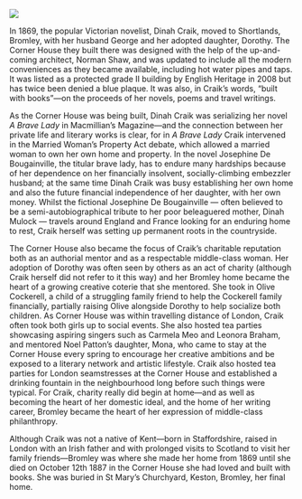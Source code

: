 <a href="https://juncture-digital.org"><img src="https://juncture-digital.org/images/ve-button.png"></a>
<param ve-config title="Dinah Craik" author="Elizabeth Duffield-Fuller" layout="vtl" banner="/images/banners/19c.jpg">

<!-- Basemap centred on Maidstone -->
<param ve-map center="Q213180" zoom="10">
<!-- Historical map layers -->
<param ve-map-layer active allmaps allmaps-id="43dfb17f8135937e" title="Moule Map of Kent, 1850">

In 1869, the popular Victorian novelist, Dinah Craik, moved to Shortlands, Bromley, with her husband George and her adopted daughter, Dorothy. The Corner House they built there was designed with the help of the up-and-coming architect, Norman Shaw, and was updated to include all the modern conveniences as they became available, including hot water pipes and taps. It was listed as a protected grade II building by English Heritage in 2008 but has twice been denied a blue plaque. It was also, in Craik’s words, “built with books”—on the proceeds of her novels, poems and travel writings.  
<param ve-map center="Q208201" zoom="10">

As the Corner House was being built, Dinah Craik was serializing her novel _A Brave Lady_ in Macmillian’s Magazine—and the connection between her private life and literary works is clear, for in _A Brave Lady_ Craik intervened in the Married Woman’s Property Act debate, which allowed a married woman to own her own home and property. In the novel Josephine De Bougainville, the titular brave lady, has to endure many hardships because of her dependence on her financially insolvent, socially-climbing embezzler husband; at the same time Dinah Craik was busy establishing her own home and also the future financial independence of her daughter, with her own money. Whilst the fictional Josephine De Bougainville — often believed to be a semi-autobiographical tribute to her poor beleaguered mother, Dinah Mulock — travels around England and France looking for an enduring home to rest, Craik herself was setting up permanent roots in the countryside. 
<param ve-image url="https://upload.wikimedia.org/wikipedia/commons/thumb/f/f5/A_brave_lady_%28IA_bravelady02crai%29.pdf/page1-731px-A_brave_lady_%28IA_bravelady02crai%29.pdf.jpg" label="The cover of A Brave Lady" attribution="London : Hurst and Blackett, Internet Archive, Wikimedia Commons">

The Corner House also became the focus of Craik’s charitable reputation both as an authorial mentor and as a respectable middle-class woman. Her adoption of Dorothy was often seen by others as an act of charity (although Craik herself did not refer to it this way) and her Bromley home became the heart of a growing creative coterie that she mentored. She took in Olive Cockerell, a child of a struggling family friend to help the Cockerell family financially, partially raising Olive alongside Dorothy to help socialize both children. As Corner House was within travelling distance of London, Craik often took both girls up to social events. She also hosted tea parties showcasing aspiring singers such as Carmela Meo and Leonora Braham, and mentored Noel Patton’s daughter, Mona, who came to stay at the Corner House every spring to encourage her creative ambitions and be exposed to a literary network and artistic lifestyle.  Craik also hosted tea parties for London seamstresses at the Corner House and established a drinking fountain in the neighbourhood long before such things were typical. For Craik, charity really did begin at home—and as well as becoming the heart of her domestic ideal, and the home of her writing career, Bromley became the heart of her expression of middle-class philanthropy.
<param ve-image url="https://upload.wikimedia.org/wikipedia/commons/8/86/Former_Bromley_Town_Hall_before_1914.jpg" label="Former Bromley Town Hall before 1914" attribution="Friends of Havelock Rec, Public domain, via Wikimedia Commons">

Although Craik was not a native of Kent—born in Staffordshire, raised in London with an Irish father and with prolonged visits to Scotland to visit her family friends—Bromley was where she made her home from 1869 until she died on October 12th 1887 in the Corner House she had loved and built with books. She was buried in St Mary’s Churchyard, Keston, Bromley, her final home. 
<param ve-image url="https://upload.wikimedia.org/wikipedia/commons/a/a4/The_Dinah_Mulock_Grave_at_Keston_Parish_Church_%28III%29.jpg" label="Dinah Mulock Grave at Keston Parish Church" attribution="Ethan Doyle White,  via Wikimedia Commons" license="CC BY-SA 4.0">
